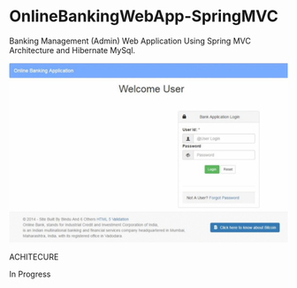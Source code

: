 # OnlineBankingWebApp-SpringMVC
Banking Management (Admin) Web Application Using Spring MVC Architecture and Hibernate MySql.



![Online Bank App](https://github.com/avinash28196/OnlineBankingWebApp-SpringMVC/blob/master/images/BankApp%20(1).gif.crdownload.gif)


ACHITECURE 

In Progress

